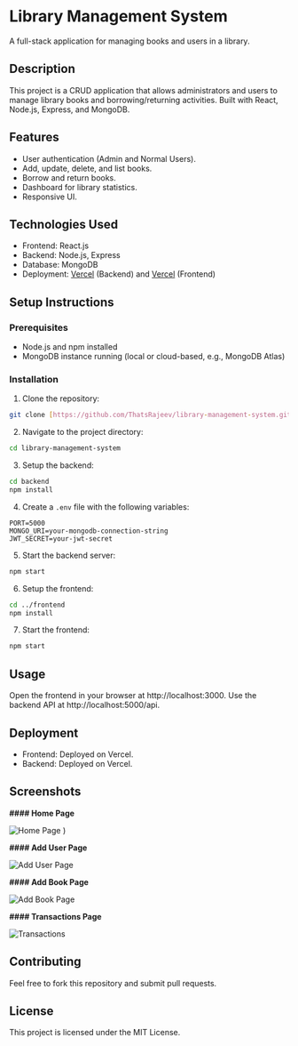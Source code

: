 # Library Management System

A full-stack application for managing books and users in a library.

## Description

This project is a CRUD application that allows administrators and users to manage library books and borrowing/returning activities. Built with React, Node.js, Express, and MongoDB.

## Features

* User authentication (Admin and Normal Users).
* Add, update, delete, and list books.
* Borrow and return books.
* Dashboard for library statistics.
* Responsive UI.

## Technologies Used

* Frontend: React.js
* Backend: Node.js, Express
* Database: MongoDB
* Deployment: [Vercel](https://library-management-system-frontend-theta.vercel.app/) (Backend) and [Vercel](https://library-management-system-backend-mu.vercel.app/) (Frontend)

## Setup Instructions

### Prerequisites

* Node.js and npm installed
* MongoDB instance running (local or cloud-based, e.g., MongoDB Atlas)

### Installation

1. Clone the repository:

```bash
git clone [https://github.com/ThatsRajeev/library-management-system.git](https://github.com/thatsrajeev/library-management-system.git)
````

2.  Navigate to the project directory:

<!-- end list -->

```bash
cd library-management-system
```

3.  Setup the backend:

<!-- end list -->

```bash
cd backend
npm install
```

4.  Create a `.env` file with the following variables:

<!-- end list -->

```
PORT=5000
MONGO_URI=your-mongodb-connection-string
JWT_SECRET=your-jwt-secret
```

5.  Start the backend server:

<!-- end list -->

```bash
npm start
```

6.  Setup the frontend:

<!-- end list -->

```bash
cd ../frontend
npm install
```

7.  Start the frontend:

<!-- end list -->

```bash
npm start
```

## Usage

Open the frontend in your browser at http://localhost:3000.
Use the backend API at http://localhost:5000/api.

## Deployment

  * Frontend: Deployed on Vercel.
  * Backend: Deployed on Vercel.

## Screenshots

**\#\#\#\# Home Page**

![Home Page](https://github.com/user-attachments/assets/a2adf1bf-5c3e-4c42-8406-da2e32b05252)
)  

**\#\#\#\# Add User Page**

![Add User Page](https://github.com/user-attachments/assets/6168054a-8377-47a5-863a-3e47e140a328)
 


**\#\#\#\# Add Book Page**

![Add Book Page](https://github.com/user-attachments/assets/04c2c56d-2861-425b-be63-59ef4a27e703)


**\#\#\#\# Transactions Page**

![Transactions](https://github.com/user-attachments/assets/85cbfd4f-8520-4f14-9b9f-d5f36f3fdf32)


## Contributing

Feel free to fork this repository and submit pull requests.

## License

This project is licensed under the MIT License.

